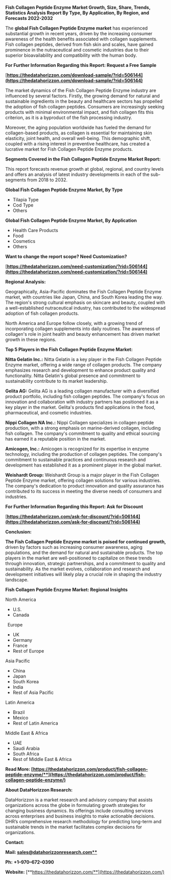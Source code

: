 ﻿**Fish Collagen Peptide Enzyme  Market Growth, Size, Share, Trends, Statistics Analysis Report By Type, By Application, By Region, and Forecasts 2022-2032**

The **global Fish Collagen Peptide Enzyme market** has experienced substantial growth in recent years, driven by the increasing consumer awareness of the health benefits associated with collagen supplements. Fish collagen peptides, derived from fish skin and scales, have gained prominence in the nutraceutical and cosmetic industries due to their superior bioavailability and compatibility with the human body.

**For Further Information Regarding this Report: Request a Free Sample**	

[**https://thedatahorizzon.com/download-sample/?rid=506144](https://thedatahorizzon.com/download-sample/?rid=506144)** 

The market dynamics of the Fish Collagen Peptide Enzyme industry are influenced by several factors. Firstly, the growing demand for natural and sustainable ingredients in the beauty and healthcare sectors has propelled the adoption of fish collagen peptides. Consumers are increasingly seeking products with minimal environmental impact, and fish collagen fits this criterion, as it is a byproduct of the fish processing industry.

Moreover, the aging population worldwide has fueled the demand for collagen-based products, as collagen is essential for maintaining skin elasticity, joint health, and overall well-being. This demographic shift, coupled with a rising interest in preventive healthcare, has created a lucrative market for Fish Collagen Peptide Enzyme products.

**Segments Covered in the Fish Collagen Peptide Enzyme Market Report:**

This report forecasts revenue growth at global, regional, and country levels and offers an analysis of latest industry developments in each of the sub-segments from 2018 to 2032.

**Global Fish Collagen Peptide Enzyme Market, By Type**

- Tilapia Type
- Cod Type
- Others

**Global Fish Collagen Peptide Enzyme Market, By Application**

- Health Care Products
- Food
- Cosmetics
- Others

**Want to change the report scope? Need Customization?**

[**https://thedatahorizzon.com/need-customization/?rid=506144](https://thedatahorizzon.com/need-customization/?rid=506144)** 

**Regional Analysis:**

Geographically, Asia-Pacific dominates the Fish Collagen Peptide Enzyme market, with countries like Japan, China, and South Korea leading the way. The region's strong cultural emphasis on skincare and beauty, coupled with a well-established nutraceutical industry, has contributed to the widespread adoption of fish collagen products.

North America and Europe follow closely, with a growing trend of incorporating collagen supplements into daily routines. The awareness of collagen's role in joint health and beauty enhancement has driven market growth in these regions.

**Top 5 Players in the Fish Collagen Peptide Enzyme Market:**

**Nitta Gelatin Inc.:** Nitta Gelatin is a key player in the Fish Collagen Peptide Enzyme market, offering a wide range of collagen products. The company emphasizes research and development to enhance product quality and functionality. Nitta Gelatin's global presence and commitment to sustainability contribute to its market leadership.

**Gelita AG:** Gelita AG is a leading collagen manufacturer with a diversified product portfolio, including fish collagen peptides. The company's focus on innovation and collaboration with industry partners has positioned it as a key player in the market. Gelita's products find applications in the food, pharmaceutical, and cosmetic industries.

**Nippi Collagen NA Inc.:** Nippi Collagen specializes in collagen peptide production, with a strong emphasis on marine-derived collagen, including fish collagen. The company's commitment to quality and ethical sourcing has earned it a reputable position in the market.

**Amicogen, Inc.:** Amicogen is recognized for its expertise in enzyme technology, including the production of collagen peptides. The company's commitment to sustainable practices and continuous research and development has established it as a prominent player in the global market.

**Weishardt Group:** Weishardt Group is a major player in the Fish Collagen Peptide Enzyme market, offering collagen solutions for various industries. The company's dedication to product innovation and quality assurance has contributed to its success in meeting the diverse needs of consumers and industries.

**For Further Information Regarding this Report: Ask for Discount**	

[**https://thedatahorizzon.com/ask-for-discount/?rid=506144](https://thedatahorizzon.com/ask-for-discount/?rid=506144)** 

**Conclusion:**

**The Fish Collagen Peptide Enzyme market is poised for continued growth,** driven by factors such as increasing consumer awareness, aging populations, and the demand for natural and sustainable products. The top players in the market are well-positioned to capitalize on these trends through innovation, strategic partnerships, and a commitment to quality and sustainability. As the market evolves, collaboration and research and development initiatives will likely play a crucial role in shaping the industry landscape.

**Fish Collagen Peptide Enzyme Market: Regional Insights**

North America

- U.S.
- Canada

` `Europe

- UK
- Germany
- France
- Rest of Europe

Asia Pacific

- China
- Japan
- South Korea
- India
- Rest of Asia Pacific

Latin America

- Brazil
- Mexico
- Rest of Latin America

Middle East & Africa

- UAE
- Saudi Arabia
- South Africa
- Rest of Middle East & Africa

**Read More: [https://thedatahorizzon.com/product/fish-collagen-peptide-enzyme/**](https://thedatahorizzon.com/product/fish-collagen-peptide-enzyme/)** 

**About DataHorizzon Research:**

DataHorizzon is a market research and advisory company that assists organizations across the globe in formulating growth strategies for changing business dynamics. Its offerings include consulting services across enterprises and business insights to make actionable decisions. DHR’s comprehensive research methodology for predicting long-term and sustainable trends in the market facilitates complex decisions for organizations.

**Contact:**

**Mail: [sales@datahorizzonresearch.com**](mailto:sales@datahorizzonresearch.com)**

**Ph:** **+1–970–672–0390**

**Website:** [**https://thedatahorizzon.com/**](https://thedatahorizzon.com/)

